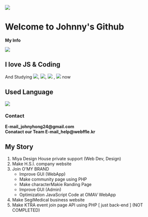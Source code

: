 <img src="https://capsule-render.vercel.app/api?type=waving&color=61DAFB&height=300&section=header&text=Welcome%20to%20Johnny's%20Coding%20world&fontSize=40" />
<h1>Welcome to Johnny's Github</h1>
<strong>My Info</strong>

<a href=""><img align="center" src="https://github-readme-stats.vercel.app/api?username=JohnnyKnon&show_icons=true&theme=radical"/></a>

<h2>I love JS & Coding</h2>
<p>And  Studying <img src="https://img.shields.io/badge/React-61DAFB?style=for-the-badge&logo=React&logoColor=white">, 
  <img src="https://img.shields.io/badge/Vue.js-4FC08D?style=for-the-badge&logo=Vue.js&logoColor=white">,
  <img src="https://img.shields.io/badge/TypeScript-3178C6?style=for-the-badge&logo=TypeScript&logoColor=white">
  , <img src="https://img.shields.io/badge/Node.js-339933?style=for-the-badge&logo=Node.js&logoColor=white">
  now</p>
<h2>Used Language </h2>
<a href=""> <img align="center" src="https://github-readme-stats-sigma-five.vercel.app/api/top-langs/?username=JohnnyKnon&theme=react&line_height=40&hide=css"/> </a>


<h3>Contact</h3>
<b>E-mail_johnyhong24@gmail.com</b><br/>
<b>Conatact our Team E-mail_help@webffle.kr</b><br/>
<h2>My Story</h2>
<ol>
  <li>Miya Design House private support (Web Dev, Design)</li>
  <li>Make H.S.I. company website</li>
  <li>Join O'MY BRAND
    <ul>
      <li>Improve GUI (WebApp)</li>
      <li>Make community page using PHP</li>
      <li>Make characterMakie Randing Page</li>
      <li>Improve GUI (Admin)</li>
      <li>Optimization JavaScript Code at OMAV WebApp</li>
    </ul>
  </li>
  <li>Make SegiMedical business website</li>
  <li>Make KTRA event join page API using PHP [ just back-end ] (NOT COMPLETED)</li>
</ol>
